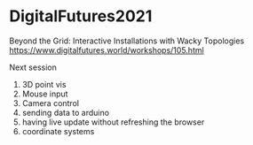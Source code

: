 # DigitalFutures2021
Beyond the Grid: Interactive Installations with Wacky Topologies
https://www.digitalfutures.world/workshops/105.html


Next session 
1. 3D point vis
2. Mouse input 
3. Camera control 
4. sending data to arduino 
5. having live update without refreshing the browser
6. coordinate systems 